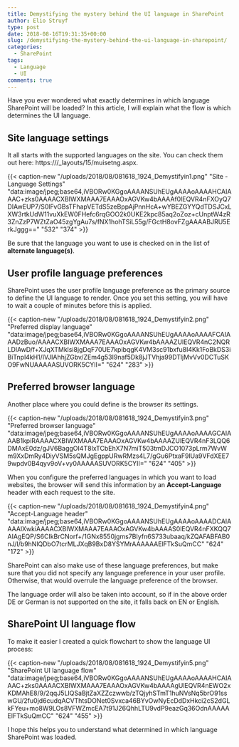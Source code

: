 ```yaml
---
title: Demystifying the mystery behind the UI language in SharePoint
author: Elio Struyf
type: post
date: 2018-08-16T19:31:35+00:00
slug: /demystifying-the-mystery-behind-the-ui-language-in-sharepoint/
categories:
  - SharePoint
tags:
  - Language
  - UI
comments: true
---
```


Have you ever wondered what exactly determines in which language SharePoint will be loaded? In this article, I will explain what the flow is which determines the UI language.

## Site language settings

It all starts with the supported languages on the site. You can check them out here: https://<site-url>/_layouts/15/muisetng.aspx.

{{< caption-new "/uploads/2018/08/081618_1924_Demystifyin1.png" "Site - Language Settings"  "data:image/jpeg;base64,iVBORw0KGgoAAAANSUhEUgAAAAoAAAAHCAIAAAC+zks0AAAACXBIWXMAAA7EAAAOxAGVKw4bAAAAf0lEQVR4nFXOyQ7DIAwEUP7/S0lFvGBsTFhapVETdS5zeBppAjPnnHcA+wYBEZGYYQdTDSJCxLXW3rtkUdW11vuXkEW0FHefc6rqGOO2k0UKE2kpc85aq2oZoz+cUnptW4zR3ZnZzP7WZtZaO45zgYgAu7s/fNX1hohTSiL55g/FGctH8ovFZgAAAABJRU5ErkJggg==" "532" "374" >}}

Be sure that the language you want to use is checked on in the list of **alternate language(s)**.

## User profile language preferences

SharePoint uses the user profile language preference as the primary source to define the UI language to render. Once you set this setting, you will have to wait a couple of minutes before this is applied.

{{< caption-new "/uploads/2018/08/081618_1924_Demystifyin2.png" "Preferred display language"  "data:image/jpeg;base64,iVBORw0KGgoAAAANSUhEUgAAAAoAAAAFCAIAAADzBuo/AAAACXBIWXMAAA7EAAAOxAGVKw4bAAAAZUlEQVR4nC2NQRLDIAwD/f+XJqXTMklsi8jgDqF70UE7kpibqgK4VM3sc91bxfu8I4Kk1FoBkDS3iBiTnpl4kH1/lVJIAhhjZGbv/ZEm4g53I9naf5Dk8jJTVhja99DTljMvVv0DCTuSKO9FwNUAAAAASUVORK5CYII=" "624" "283" >}}

## Preferred browser language

Another place where you could define is the browser its settings.

{{< caption-new "/uploads/2018/08/081618_1924_Demystifyin3.png" "Preferred browser language"  "data:image/jpeg;base64,iVBORw0KGgoAAAANSUhEUgAAAAoAAAAGCAIAAAB1kpiRAAAACXBIWXMAAA7EAAAOxAGVKw4bAAAAZUlEQVR4nF3LQQ6DMAxE0dz/gJV6BaggOI4T8IxTCbEhX7N7miT503tmDJCO1073pLrm7WvWm9XxDmRy4DiyVSM5sQMJgEgppURwRMzs4L7/gGu6PtxaF9lUa9VFdXEE79wpdv0B4qyv9oV+vy0AAAAASUVORK5CYII=" "624" "405" >}}

When you configure the preferred languages in which you want to load websites, the browser will send this information by an **Accept-Language** header with each request to the site.

{{< caption-new "/uploads/2018/08/081618_1924_Demystifyin4.png" "Accept-Language header"  "data:image/jpeg;base64,iVBORw0KGgoAAAANSUhEUgAAAAoAAAADCAIAAAAlXwkiAAAACXBIWXMAAA7EAAAOxAGVKw4bAAAAS0lEQVR4nFXKQQ7AIAgEQP/S6CIkBrCNorf+/1GNx8550jgms7BIyfn6S733ubaaq/kZQAFABFAB0nJ/I/b9hNlQDbO7tcrMLJXqB9BxD8YSYMrAAAAAAElFTkSuQmCC" "624" "172" >}}

SharePoint can also make use of these language preferences, but make sure that you did not specify any language preference in your user profile. Otherwise, that would overrule the language preference of the browser.

The language order will also be taken into account, so if in the above order DE or German is not supported on the site, it falls back on EN or English.

## SharePoint UI language flow

To make it easier I created a quick flowchart to show the language UI process:

{{< caption-new "/uploads/2018/08/081618_1924_Demystifyin5.png" "SharePoint UI language flow"  "data:image/jpeg;base64,iVBORw0KGgoAAAANSUhEUgAAAAoAAAAHCAIAAAC+zks0AAAACXBIWXMAAA7EAAAOxAGVKw4bAAAAgUlEQVR4nEWO2xKDMAhE8/9/2qqJ5LIQSaBjtZaXZZczwwb/zTQjyhSTmT1huNVsNq5brO91sswGU/2fu0jd6cudqACVThtsDONet0Svxca46BYvOwNyEcDdDxHkci2cS2dGLkFYeu+mo8W9LOs8VFWZmcEA7t91J26QhhLTU9vdP9eazGq36OdnAAAAAElFTkSuQmCC" "624" "455" >}}

I hope this helps you to understand what determined in which language SharePoint was loaded.
